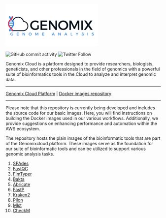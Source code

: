 [![name](assets/genomixlogo.png)](https://genomixcloud.com/)

![GitHub commit activity](https://img.shields.io/github/commit-activity/m/ldipotetjob/genomixcloud.bioinformatic?style=flat-square) ![Twitter Follow](https://img.shields.io/twitter/follow/genomixcloud?style=social)

Genomix Cloud is a  platform designed to provide researchers, biologists, geneticists, and other professionals in the field of genomics with a powerful suite of bioinformatics tools in the Cloud to analyze and interpret genomic data.

---

[Genomix Cloud Platform](https://genomixcloud.com/) | [Docker images repository](https://hub.docker.com/u/genomixcloud) 

---

Please note that this repository is currently being developed and includes the source code for our basic images. Here, you will find instructions on building the Docker images used in our various workflows. Additionally, we provide suggestions on enhancing performance and automation within the AWS ecosystem.

The repository hosts the plain images of the bioinformatic tools that are part of the Genomixcloud platform. These images serve as the foundation for our suite of bioinformatic tools and can be utilized to support various genomic analysis tasks.

1. [SPAdes](https://github.com/ldipotetjob/genomixcloud.bioinformatic/tree/main/spades)
2. [FastQC](https://github.com/ldipotetjob/genomixcloud.bioinformatic/tree/main/fastqc)
3. [FimTyper](https://github.com/ldipotetjob/genomixcloud.bioinformatic/tree/main/fimtyper)
4. [Bakta](https://github.com/ldipotetjob/genomixcloud.bioinformatic/tree/main/bakta)
5. [Abricate](https://github.com/ldipotetjob/genomixcloud.bioinformatic/tree/main/abricate)
6. [FastP](https://github.com/ldipotetjob/genomixcloud.bioinformatic/tree/main/fastp)
7. [Kraken2](https://github.com/ldipotetjob/genomixcloud.bioinformatic/tree/main/kraken2)
8. [Pilon](https://github.com/ldipotetjob/genomixcloud.bioinformatic/tree/main/pilon)
9. [Mlst](https://github.com/ldipotetjob/genomixcloud.bioinformatic/tree/main/mlst)
10. [CheckM](https://github.com/ldipotetjob/genomixcloud.bioinformatic/tree/main/checkm)